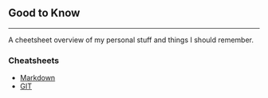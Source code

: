 ## Good to Know
---------------------------
A cheetsheet overview of my personal stuff and things I should remember.

### Cheatsheets
* [Markdown](cheatsheet-markdown.md)
* [GIT](cheatsheet-git.md)